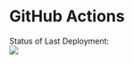 # GitHub Actions

Status of Last Deployment:<br>
<img src="https://github.com/Agathon006/shev-overflow/actions/workflows/ci.yml/badge.svg?branch=master"><br>

